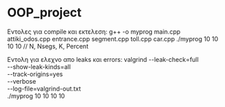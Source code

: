 # OOP_project

Εντολες για compile και εκτελεση:
g++ -o myprog main.cpp attiki_odos.cpp entrance.cpp segment.cpp toll.cpp car.cpp
./myprog 10 10 10 10    // N, Nsegs, K, Percent

Εντολη για ελεχνο απο leaks και errors:
valgrind --leak-check=full \
         --show-leak-kinds=all \
         --track-origins=yes \
         --verbose \
         --log-file=valgrind-out.txt \
         ./myprog 10 10 10 10
